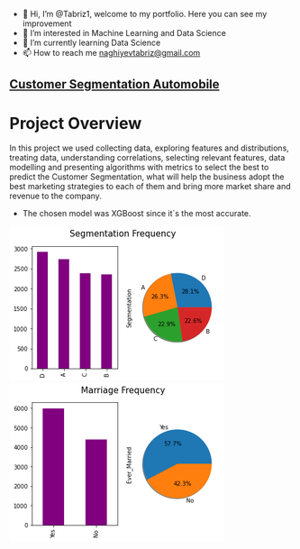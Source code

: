- 👋 Hi, I’m @Tabriz1, welcome to my portfolio. Here you can see my improvement
- 👀 I’m interested in Machine Learning and Data Science
- 🌱 I’m currently learning Data Science
- 📫 How to reach me naghiyevtabriz@gmail.com



## [Customer Segmentation Automobile](https://www.kaggle.com/code/tabriznagiyev/customer-segmentation-automobile)

# Project Overview

In this project we used collecting data, exploring features and distributions, treating data, understanding correlations, selecting relevant features, data modelling and presenting algorithms with metrics to select the best to predict the Customer Segmentation, what will help the business adopt the best marketing strategies to each of them and bring more market share and revenue to the company. 

* The chosen model was XGBoost since it´s the most accurate.

![Segmentation Frequency](/images/SegmentationFrequency.png) ![Marriage](/images/Marriage.png) 

